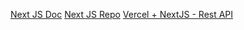 [Next JS Doc](https://nextjs.org/docs/api-routes/introduction)
[Next JS Repo](https://github.com/vercel/next.js)
[Vercel + NextJS - Rest API](https://github.com/vercel/next.js/tree/canary/examples/api-routes-rest)